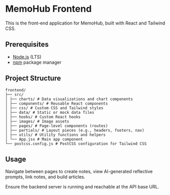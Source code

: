 # MemoHub Frontend

This is the front-end application for MemoHub, built with React and Tailwind CSS.

## Prerequisites

- [Node.js](https://nodejs.org/) (LTS)
- [npm](https://www.npmjs.com/) package manager  

## Project Structure
```
frontend/
├── src/
│ ├── charts/ # Data visualizations and chart components
│ ├── components/ # Reusable React components
│ ├── css/ # Custom CSS and Tailwind styles
│ ├── data/ # Static or mock data files
│ ├── hooks/ # Custom React hooks
│ ├── images/ # Image assets
│ ├── pages/ # Page-level components (routes)
│ ├── partials/ # Layout pieces (e.g., headers, footers, nav)
│ ├── utils/ # Utility functions and helpers
│ └── App.jsx # Main app component
└── postcss.config.js # PostCSS configuration for Tailwind CSS
```
## Usage

Navigate between pages to create notes, view AI-generated reflective prompts, link notes, and build articles.

Ensure the backend server is running and reachable at the API base URL.